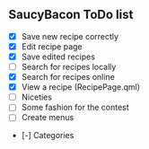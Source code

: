 ## SaucyBacon ToDo list

- [x] Save new recipe correctly
- [x] Edit recipe page
- [x] Save edited recipes
- [ ] Search for recipes locally
- [x] Search for recipes online
- [x] View a recipe (RecipePage.qml)
- [ ] Niceties
- [ ] Some fashion for the contest
- [ ] Create menus
- [-] Categories
